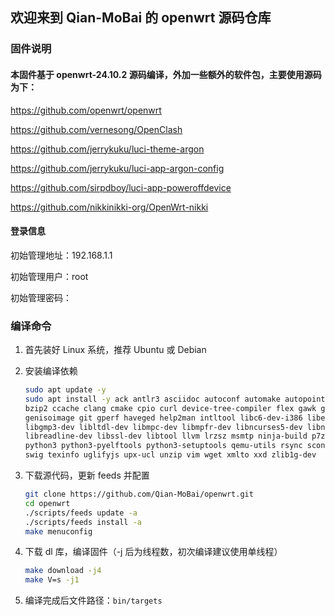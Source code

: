 ## 欢迎来到 Qian-MoBai 的 openwrt 源码仓库

### 固件说明

#### 本固件基于 openwrt-24.10.2 源码编译，外加一些额外的软件包，主要使用源码为下：

https://github.com/openwrt/openwrt

https://github.com/vernesong/OpenClash

https://github.com/jerrykuku/luci-theme-argon

https://github.com/jerrykuku/luci-app-argon-config

https://github.com/sirpdboy/luci-app-poweroffdevice

https://github.com/nikkinikki-org/OpenWrt-nikki

#### 登录信息

初始管理地址：192.168.1.1

初始管理用户：root

初始管理密码：

### 编译命令

1. 首先装好 Linux 系统，推荐 Ubuntu 或 Debian

2. 安装编译依赖
   ```bash
   sudo apt update -y
   sudo apt install -y ack antlr3 asciidoc autoconf automake autopoint binutils bison build-essential \
   bzip2 ccache clang cmake cpio curl device-tree-compiler flex gawk gcc-multilib g++-multilib gettext \
   genisoimage git gperf haveged help2man intltool libc6-dev-i386 libelf-dev libfuse-dev libglib2.0-dev \
   libgmp3-dev libltdl-dev libmpc-dev libmpfr-dev libncurses5-dev libncursesw5-dev libpython3-dev \
   libreadline-dev libssl-dev libtool llvm lrzsz msmtp ninja-build p7zip p7zip-full patch pkgconf \
   python3 python3-pyelftools python3-setuptools qemu-utils rsync scons squashfs-tools subversion \
   swig texinfo uglifyjs upx-ucl unzip vim wget xmlto xxd zlib1g-dev
   ```

3. 下载源代码，更新 feeds 并配置
   ```bash
   git clone https://github.com/Qian-MoBai/openwrt.git
   cd openwrt
   ./scripts/feeds update -a
   ./scripts/feeds install -a
   make menuconfig
   ```
   
4. 下载 dl 库，编译固件（-j 后为线程数，初次编译建议使用单线程）
   ```bash
   make download -j4
   make V=s -j1
   ```

5. 编译完成后文件路径：`bin/targets`
